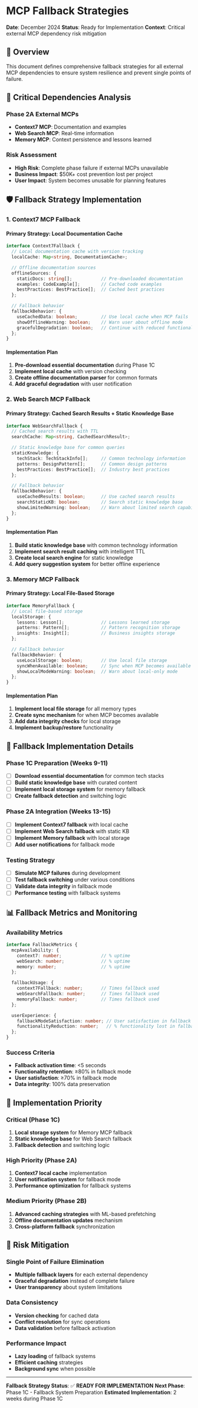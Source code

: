 # MCP Fallback Strategies

**Date**: December 2024
**Status**: Ready for Implementation
**Context**: Critical external MCP dependency risk mitigation

## 🎯 **Overview**

This document defines comprehensive fallback strategies for all external MCP dependencies to ensure system resilience and prevent single points of failure.

## 🚨 **Critical Dependencies Analysis**

### **Phase 2A External MCPs**
- **Context7 MCP**: Documentation and examples
- **Web Search MCP**: Real-time information
- **Memory MCP**: Context persistence and lessons learned

### **Risk Assessment**
- **High Risk**: Complete phase failure if external MCPs unavailable
- **Business Impact**: $50K+ cost prevention lost per project
- **User Impact**: System becomes unusable for planning features

## 🛡️ **Fallback Strategy Implementation**

### **1. Context7 MCP Fallback**

#### **Primary Strategy**: Local Documentation Cache
```typescript
interface Context7Fallback {
  // Local documentation cache with version tracking
  localCache: Map<string, DocumentationCache>;

  // Offline documentation sources
  offlineSources: {
    staticDocs: string[];           // Pre-downloaded documentation
    examples: CodeExample[];        // Cached code examples
    bestPractices: BestPractice[];  // Cached best practices
  };

  // Fallback behavior
  fallbackBehavior: {
    useCachedData: boolean;         // Use local cache when MCP fails
    showOfflineWarning: boolean;    // Warn user about offline mode
    gracefulDegradation: boolean;   // Continue with reduced functionality
  };
}
```

#### **Implementation Plan**
1. **Pre-download essential documentation** during Phase 1C
2. **Implement local cache** with version checking
3. **Create offline documentation parser** for common formats
4. **Add graceful degradation** with user notification

### **2. Web Search MCP Fallback**

#### **Primary Strategy**: Cached Search Results + Static Knowledge Base
```typescript
interface WebSearchFallback {
  // Cached search results with TTL
  searchCache: Map<string, CachedSearchResult>;

  // Static knowledge base for common queries
  staticKnowledge: {
    techStack: TechStackInfo[];     // Common technology information
    patterns: DesignPattern[];      // Common design patterns
    bestPractices: BestPractice[];  // Industry best practices
  };

  // Fallback behavior
  fallbackBehavior: {
    useCachedResults: boolean;      // Use cached search results
    searchStaticKB: boolean;        // Search static knowledge base
    showLimitedWarning: boolean;    // Warn about limited search capability
  };
}
```

#### **Implementation Plan**
1. **Build static knowledge base** with common technology information
2. **Implement search result caching** with intelligent TTL
3. **Create local search engine** for static knowledge
4. **Add query suggestion system** for better offline experience

### **3. Memory MCP Fallback**

#### **Primary Strategy**: Local File-Based Storage
```typescript
interface MemoryFallback {
  // Local file-based storage
  localStorage: {
    lessons: Lesson[];              // Lessons learned storage
    patterns: Pattern[];            // Pattern recognition storage
    insights: Insight[];            // Business insights storage
  };

  // Fallback behavior
  fallbackBehavior: {
    useLocalStorage: boolean;       // Use local file storage
    syncWhenAvailable: boolean;     // Sync when MCP becomes available
    showLocalModeWarning: boolean;  // Warn about local-only mode
  };
}
```

#### **Implementation Plan**
1. **Implement local file storage** for all memory types
2. **Create sync mechanism** for when MCP becomes available
3. **Add data integrity checks** for local storage
4. **Implement backup/restore** functionality

## 🔧 **Fallback Implementation Details**

### **Phase 1C Preparation (Weeks 9-11)**
- [ ] **Download essential documentation** for common tech stacks
- [ ] **Build static knowledge base** with curated content
- [ ] **Implement local storage system** for memory fallback
- [ ] **Create fallback detection** and switching logic

### **Phase 2A Integration (Weeks 13-15)**
- [ ] **Implement Context7 fallback** with local cache
- [ ] **Implement Web Search fallback** with static KB
- [ ] **Implement Memory fallback** with local storage
- [ ] **Add user notifications** for fallback mode

### **Testing Strategy**
- [ ] **Simulate MCP failures** during development
- [ ] **Test fallback switching** under various conditions
- [ ] **Validate data integrity** in fallback mode
- [ ] **Performance testing** with fallback systems

## 📊 **Fallback Metrics and Monitoring**

### **Availability Metrics**
```typescript
interface FallbackMetrics {
  mcpAvailability: {
    context7: number;               // % uptime
    webSearch: number;              // % uptime
    memory: number;                 // % uptime
  };

  fallbackUsage: {
    context7Fallback: number;       // Times fallback used
    webSearchFallback: number;      // Times fallback used
    memoryFallback: number;         // Times fallback used
  };

  userExperience: {
    fallbackModeSatisfaction: number; // User satisfaction in fallback mode
    functionalityReduction: number;   // % functionality lost in fallback
  };
}
```

### **Success Criteria**
- **Fallback activation time**: <5 seconds
- **Functionality retention**: ≥80% in fallback mode
- **User satisfaction**: ≥70% in fallback mode
- **Data integrity**: 100% data preservation

## 🚀 **Implementation Priority**

### **Critical (Phase 1C)**
1. **Local storage system** for Memory MCP fallback
2. **Static knowledge base** for Web Search fallback
3. **Fallback detection** and switching logic

### **High Priority (Phase 2A)**
1. **Context7 local cache** implementation
2. **User notification system** for fallback mode
3. **Performance optimization** for fallback systems

### **Medium Priority (Phase 2B)**
1. **Advanced caching strategies** with ML-based prefetching
2. **Offline documentation updates** mechanism
3. **Cross-platform fallback** synchronization

## 🎯 **Risk Mitigation**

### **Single Point of Failure Elimination**
- **Multiple fallback layers** for each external dependency
- **Graceful degradation** instead of complete failure
- **User transparency** about system limitations

### **Data Consistency**
- **Version checking** for cached data
- **Conflict resolution** for sync operations
- **Data validation** before fallback activation

### **Performance Impact**
- **Lazy loading** of fallback systems
- **Efficient caching** strategies
- **Background sync** when possible

---

**Fallback Strategy Status**: ✅ **READY FOR IMPLEMENTATION**
**Next Phase**: Phase 1C - Fallback System Preparation
**Estimated Implementation**: 2 weeks during Phase 1C
